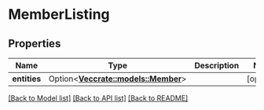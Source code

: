 # MemberListing

## Properties

Name | Type | Description | Notes
------------ | ------------- | ------------- | -------------
**entities** | Option<[**Vec<crate::models::Member>**](Member.md)> |  | [optional]

[[Back to Model list]](../README.md#documentation-for-models) [[Back to API list]](../README.md#documentation-for-api-endpoints) [[Back to README]](../README.md)


